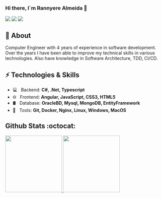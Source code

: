 ### Hi there, I´m Rannyere Almeida 👋 

<div style="display: inline_block"> 
  <a href = "mailto:rannyalmeida27@hotmail.com"><img src="https://img.shields.io/badge/-Outlook-%230077B5?style=for-the-badge&logo=microsoft-outlook&logoColor=white" target="_blank"></a>
  <a href="https://www.linkedin.com/in/rannyere-almeida/" target="_blank"><img src="https://img.shields.io/badge/-LinkedIn-%230077B5?style=for-the-badge&logo=linkedin&logoColor=white" target="_blank"></a>
 <a href="https://www.xing.com/profile/Rannyere_Almeida/cv" target="_blank"><img src="https://img.shields.io/badge/-Xing-%03a57a?style=for-the-badge&logo=Xing&logoColor=white" target="_blank"></a>
</div>

## 🖖 About
Computer Engineer with 4 years of experience in software development. Over the years I have been able to improve my technical skills in various technologies. Also have knowledge in Software Architecture, TDD, CI/CD.

## ⚡ Technologies & Skills
- 💻 &nbsp; Backend: **C#, .Net, Typescript**
- 🌐 &nbsp; Frontend: **Angular, JavaScript, CSS3, HTML5**
- 🛢 &nbsp; Database: **OracleBD, Mysql, MongoDB, EntityFramework**
- 🔧 &nbsp; Tools: **Git, Docker, Nginx, Linux, Windows, MacOS**  

## Github Stats :octocat:
<div style="display: inline_block">
  <a href="https://github.com/Rannyere">
  <img height="180em" src="https://github-readme-stats.vercel.app/api?username=Rannyere&show_icons=true&theme=dracula&include_all_commits=true&count_private=true"/>
  <img height="180em" src="https://github-readme-stats.vercel.app/api/top-langs/?username=Rannyere&layout=compact&langs_count=7&theme=dracula"/>
</div>

